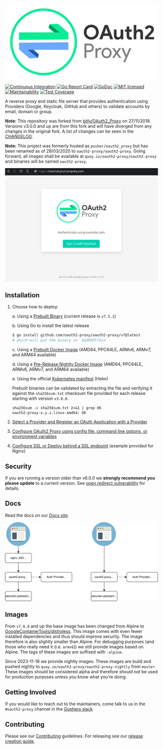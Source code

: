 ![OAuth2 Proxy](docs/static/img/logos/OAuth2_Proxy_horizontal.svg)

[![Continuous Integration](https://github.com/oauth2-proxy/oauth2-proxy/actions/workflows/ci.yaml/badge.svg)](https://github.com/oauth2-proxy/oauth2-proxy/actions/workflows/ci.yaml)
[![Go Report Card](https://goreportcard.com/badge/github.com/oauth2-proxy/oauth2-proxy)](https://goreportcard.com/report/github.com/oauth2-proxy/oauth2-proxy)
[![GoDoc](https://godoc.org/github.com/oauth2-proxy/oauth2-proxy?status.svg)](https://godoc.org/github.com/oauth2-proxy/oauth2-proxy)
[![MIT licensed](https://img.shields.io/badge/license-MIT-blue.svg)](./LICENSE)
[![Maintainability](https://api.codeclimate.com/v1/badges/a58ff79407212e2beacb/maintainability)](https://codeclimate.com/github/oauth2-proxy/oauth2-proxy/maintainability)
[![Test Coverage](https://api.codeclimate.com/v1/badges/a58ff79407212e2beacb/test_coverage)](https://codeclimate.com/github/oauth2-proxy/oauth2-proxy/test_coverage)

A reverse proxy and static file server that provides authentication using Providers (Google, Keycloak, GitHub and others)
to validate accounts by email, domain or group.

**Note:** This repository was forked from [bitly/OAuth2_Proxy](https://github.com/bitly/oauth2_proxy) on 27/11/2018.
Versions v3.0.0 and up are from this fork and will have diverged from any changes in the original fork.
A list of changes can be seen in the [CHANGELOG](CHANGELOG.md).

**Note:** This project was formerly hosted as `pusher/oauth2_proxy` but has been renamed as of 29/03/2020 to `oauth2-proxy/oauth2-proxy`.
Going forward, all images shall be available at `quay.io/oauth2-proxy/oauth2-proxy` and binaries will be named `oauth2-proxy`.

![Sign In Page](docs/static/img/sign-in-page.png)

## Installation

1.  Choose how to deploy:

    a. Using a [Prebuilt Binary](https://github.com/oauth2-proxy/oauth2-proxy/releases) (current release is `v7.5.1`)

    b. Using Go to install the latest release
    ```bash
    $ go install github.com/oauth2-proxy/oauth2-proxy/v7@latest
    # which will put the binary in `$GOROOT/bin`
    ```
    c. Using a [Prebuilt Docker Image](https://quay.io/oauth2-proxy/oauth2-proxy) (AMD64, PPC64LE, ARMv6, ARMv7, and ARM64 available)

    d. Using a [Pre-Release Nightly Docker Image](https://quay.io/oauth2-proxy/oauth2-proxy-nightly) (AMD64, PPC64LE, ARMv6, ARMv7, and ARM64 available)

    e. Using the official [Kubernetes manifest](https://github.com/oauth2-proxy/manifests) (Helm)

    Prebuilt binaries can be validated by extracting the file and verifying it against the `sha256sum.txt` checksum file provided for each release starting with version `v3.0.0`.

    ```
    sha256sum -c sha256sum.txt 2>&1 | grep OK
    oauth2-proxy-x.y.z.linux-amd64: OK
    ```

2.  [Select a Provider and Register an OAuth Application with a Provider](https://oauth2-proxy.github.io/oauth2-proxy/docs/configuration/oauth_provider)
3.  [Configure OAuth2 Proxy using config file, command line options, or environment variables](https://oauth2-proxy.github.io/oauth2-proxy/docs/configuration/overview)
4.  [Configure SSL or Deploy behind a SSL endpoint](https://oauth2-proxy.github.io/oauth2-proxy/docs/configuration/tls) (example provided for Nginx)


## Security

If you are running a version older than v6.0.0 we **strongly recommend you please update** to a current version.
See [open redirect vulnerability](https://github.com/oauth2-proxy/oauth2-proxy/security/advisories/GHSA-5m6c-jp6f-2vcv) for details.

## Docs

Read the docs on our [Docs site](https://oauth2-proxy.github.io/oauth2-proxy/).

![OAuth2 Proxy Architecture](docs/static/img/architecture.svg)

## Images

From `v7.6.0` and up the base image has been changed from Alpine to [GoogleContainerTools/distroless](https://github.com/GoogleContainerTools/distroless).
This image comes with even fewer installed dependencies and thus should improve security. The image therefore is also slightly smaller than Alpine.
For debugging purposes (and those who really need it (i.e. `armv6`)) we still provide images based on Alpine. The tags of these images are suffixed with `-alpine`.

Since 2023-11-18 we provide nightly images. These images are build and pushed nightly to `quay.io/oauth2-proxy/oauth2-proxy-nightly` from `master`.
These images should be considered alpha and therefore *should not* be used for production purposes unless you know what you're doing.

## Getting Involved

If you would like to reach out to the maintainers, come talk to us in the `#oauth2-proxy` channel in the [Gophers slack](http://gophers.slack.com/).

## Contributing

Please see our [Contributing](CONTRIBUTING.md) guidelines. For releasing see our [release creation guide](RELEASE.md).
